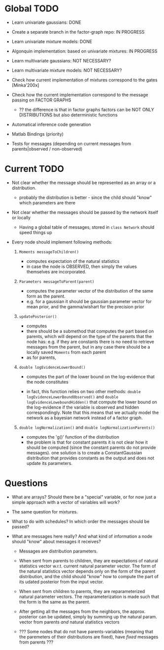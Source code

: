 # Global TODO
* Learn univariate gaussians: DONE
* Create a separate branch in the factor-graph repo: IN PROGRESS
* Learn univariate mixture models: DONE

* Algonquin implementation: based on univariate mixtures: IN PROGRESS

* Learn multivariate gaussians: NOT NECESSARY?
* Learn multivariate mixture models: NOT NECESSARY?
* Check how current implementation of mixtures correspond to the gates [Minka'200x]
* Check how the current implementation correspond to the message passing on FACTOR GRAPHS
  * ?? the difference is that in factor graphs factors can be NOT ONLY DISTRIBUTIONS
       but also deterministic functions

* Automatical inference code generation
* Matlab Bindings (priority)

* Tests for messages (depending on current messages from parents|observed / non-observed)


# Current TODO

* Not clear whether the message should be represented as an array or
  a distribution.
  * probably the distribution is better - since the child should "know"
    which parameters are there

* Not clear whether the messages should be passed by the network itself or locally
  * Having a global table of messages, stored in `class Network` should speed things up


* Every node should implement following methods:
  1. `Moments messageToChildren()`
     * computes expectation of the natural statistics
     * in case the node is OBSERVED, then simply the values themselves
       are incorporated.

  2. `Parameters messageToParent(parent)`
     * computes the parameter vector of the distribution
       of the same form as the parent.
     * e.g. for a gaussian it should be gaussian parameter vector for mean prior,
       and the gamma/wishart for the precision prior

  3. `updatePosterior()`
     * computes
     * there should be a submethod that computes the part based on parents,
       which will depend on the type of the parents that the node has: e.g.
       if they are constants there is no need to retrieve messages from the
       parent, but in any case there should be a locally saved `Moments` from
       each parent
     * as for parents,


  4. `double logEvidenceLowerBound()`
     * computes the part of the lower bound on the log-evidence that the
       node constitutes

     * in fact, this function relies on two other methods:
     `double logEvidenceLowerBoundObserved()` and `double logEvidenceLoweboundHidden()`
     that compute the lower bound on the log-evidence if the variable is observed and
     hidden correspondingly. Note that this means that we actually model the network
     as a bayesian network instead of a factor graph.

  5. `double logNormalization()` and `double logNormalizationParents()`
     * computes the 'g()' function of the distribution
     * the problem is that for constant parents it is not clear how it should be computed
       (since the constant parents do not provide messages). one solution is to create a
       ConstantGaussian distribution that provides constants as the output and does not
       update its parameters.


# Questions

* What are arrays? Should there be a "special" variable, or for now just
  a simple approach with a vector of variables will work?
* The same question for mixtures.

* What to do with schedules? In which order the messages should be passed?

* What are messages here really? And what kind of information a node should
  "know" about messages it receives?
  * Messages are distribution parameters.

  * When sent from parents to children, they are expectations of natural
    statistics vector w.r.t. current natural parameter vector. The form of the
    natural statistics vector depends only on the form of the parent
    distribution, and the child should "know" how to compute the part of
    its udated posterior from the input vector.

  * When sent from children to parents, they are reparameterized natural
    parameter vectors. The reparameterization is made such that the form
    is the same as the parent.

  * After getting all the messages from the neighbors, the approx. posterior
    can be updated, simply by summing up the natural param. vector from parents
    _and_ natural statistics vectors


  * ??? Some nodes that do not have parents-variables (meaning that the paremeters
    of their distributions are fixed), have _fixed_ messages from parents ???


